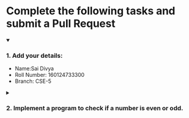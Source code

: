 # Complete the following tasks and submit a Pull Request
<details open>
<summary><h3>1. Add your details: </h3></summary>
<ul>
  <li> Name:Sai Divya </li>
  <li> Roll Number: 160124733300 </li>
  <li> Branch: CSE-5 </li>
</ul>
</details>
<details>
<summary><h3> 2. Implement a program to check if a number is even or odd. </h3></summary>
<ul>
  <li> Create a new file in the repository and add your code. </li>
  <li> Use any programming language of your choice. </li>
</ul>
</details>
